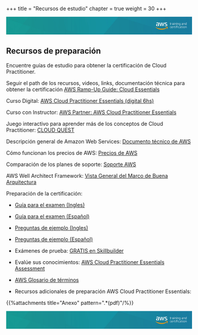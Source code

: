 +++ 
title = "Recursos de estudio" 
chapter = true 
weight = 30 
+++

<img src="images/logo-bar.png" alt="drawing"/>

## Recursos de preparación

Encuentre guías de estudio para obtener la certificación de Cloud Practitioner.

Seguir el path de los recursos, videos, links, documentación técnica para obtener la certificación <a href="https://d1.awsstatic.com/training-and-certification/ramp-up_guides/Ramp-Up_Guide_CloudPractitioner.pdf" target="_blank">AWS Ramp-Up Guide: Cloud Essentials</a>

Curso Digital: <a href="https://partnercentral.awspartner.com/LmsSsoRedirect?RelayState=%2flearningobject%2fwbc%3fid%3d62551" target="_blank">AWS Cloud Practitioner Essentials (digital 6hs)</a>

Curso con Instructor: <a href="https://aws.amazon.com/partners/training/partner-course-schedule/?partner-training-cert-cards.sort-by=item.additionalFields.startDateSort&partner-training-cert-cards.sort-order=asc&awsf.location=location%23namerl%7Clocation%23latam&awsf.course-focus=*all&awsf.language=language%23spanish&awsf.tech-category=*all&partner-training-cert-cards.q=AWS%2BPartner%3A%2BAWS%2BCloud%2BPractitioner%2BEssentials&partner-training-cert-cards.q_operator=AND" target="_blank">AWS Partner: AWS Cloud Practitioner Essentials</a>

Juego interactivo para aprender más de los conceptos de Cloud Practitioner: <a href="https://cloudquest.skillbuilder.aws/" target="_blank">CLOUD QUEST</a>

Descripción general de Amazon Web Services: <a href="https://docs.aws.amazon.com/es_es/whitepapers/latest/aws-overview/aws-overview.pdf?did=wp_card&trk=wp_card" target="_blank">Documento técnico de AWS</a>

Cómo funcionan los precios de AWS: <a href="https://aws.amazon.com/es/pricing/" target="_blank">Precios de AWS</a>

Comparación de los planes de soporte: <a href="https://aws.amazon.com/es/premiumsupport/plans/" target="_blank">Soporte AWS</a>

AWS Well Architect Framework: <a href="https://aws.amazon.com/es/architecture/well-architected/?nc1=h_ls&wa-lens-whitepapers.sort-by=item.additionalFields.sortDate&wa-lens-whitepapers.sort-order=desc" target="_blank">Vista General del Marco de Buena Arquitectura</a>

Preparación de la certificación:

- <a href="https://d1.awsstatic.com/training-and-certification/docs-cloud-practitioner/AWS-Certified-Cloud-Practitioner_Exam-Guide.pdf" target="_blank">Guía para el examen (Ingles)</a>

- <a href="https://d1.awsstatic.com/es_ES/training-and-certification/docs-cloud-practitioner/AWS-Certified-Cloud-Practitioner_Exam-Guide.pdf" target="_blank">Guía para el examen (Español)</a>

- <a href="https://d1.awsstatic.com/training-and-certification/docs-cloud-practitioner/AWS-Certified-Cloud-Practitioner_Sample-Questions.pdf" target="_blank">Preguntas de ejemplo (Ingles)</a>

- <a href="https://d1.awsstatic.com/es_ES/training-and-certification/docs-cloud-practitioner/AWS-Certified-Cloud-Practitioner_Sample-Questions.pdf" target="_blank">Preguntas de ejemplo (Español)</a>

- Exámenes de prueba: <a href="https://explore.skillbuilder.aws/learn/catalog?ctldoc-catalog-0=se-%22AWS%20Certification%20Official%20Practice%20Question%20Sets%22?cp=sec&sec=prep" target="_blank">GRATIS en Skillbuilder</a>

- Evalúe sus conocimientos: <a href="https://partnercentral.awspartner.com/LmsSsoRedirect?RelayState=%2flearningobject%2fwbc%3fid%3d70046" target="_blank">AWS Cloud Practitioner Essentials Assessment</a>

- <a href="https://docs.aws.amazon.com/es_es/general/latest/gr/glos-chap.html" target="_blank">AWS Glosario de términos</a>

- Recursos adicionales de preparación AWS Cloud Practitioner Essentials:

{{%attachments title="Anexo" pattern=".*(pdf)"/%}}

<img src="images/logo-bar.png" alt="drawing"/>